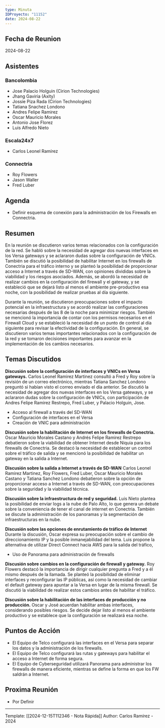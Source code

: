 ```yaml
---
type: Minuta
IDProyecto: "11152"
date: 2024-08-22
---
```


## Fecha de Reunion
2024-08-22

## Asistentes

### Bancolombia
* Jose Palacio Holguin (Cirion Technologies)
* Jhang Gaviria (Axity)
* Jossie Piza Rada (Cirion Technologies)
* Tatiana Snachez Londono
* Andres Felipe Ramirez
* Oscar Mauricio Morales
* Antonio Jose Florez
* Luis Alfredo Nieto
### Escala24x7
- Carlos Leonel Ramírez
### Connectria
- Roy Flowers
- Jason Waller
- Fred Luber

## Agenda
* Definir esquema de conexión para la administración de los Firewalls en Connectria.
## Resumen

En la reunión se discutieron varios temas relacionados con la configuración de la red. Se habló sobre la necesidad de agregar dos nuevas interfaces en los Versa gateways y se aclararon dudas sobre la configuración de VNICs. También se discutió la posibilidad de habilitar Internet en los firewalls de Conectria para el tráfico interno y se planteó la posibilidad de proporcionar acceso a Internet a través de SD-WAN, con opiniones divididas sobre la viabilidad y los riesgos asociados. Además, se abordó la necesidad de realizar cambios en la configuración del firewall y el gateway, y se estableció que se dejará listo al menos el ambiente pre-productivo esa noche, con la posibilidad de realizar pruebas al día siguiente.

Durante la reunión, se discutieron preocupaciones sobre el impacto potencial en la infraestructura y se acordó realizar las configuraciones necesarias después de las 8 de la noche para minimizar riesgos. También se mencionó la importancia de contar con los permisos necesarios en el Firewall Cloud y se estableció la necesidad de un punto de control al día siguiente para revisar la efectividad de la configuración. En general, se discutieron varios temas importantes relacionados con la configuración de la red y se tomaron decisiones importantes para avanzar en la implementación de los cambios necesarios.

## Temas Discutidos

**Discusión sobre la configuración de interfaces y VNICs en Versa gateways.**
Carlos Leonel Ramirez Martinez consultó a Fred y Roy sobre la revisión de un correo electrónico, mientras Tatiana Sanchez Londono preguntó si habían visto el correo enviado el día anterior. Se discutió la necesidad de agregar dos nuevas interfaces en los Versa gateways, y se aclararon dudas sobre la configuración de VNICs, con participación de Andres Felipe Ramirez Restrepo, Fred Luber, y Palacio Holguin, Jose.
* Acceso al firewall a través del SD-WAN
* Configuración de interfaces en el Versa
* Creación de VNIC para administración

**Discusión sobre la habilitación de Internet en los firewalls de Conectria.**
Oscar Mauricio Morales Castano y Andrés Felipe Ramirez Restrepo debatieron sobre la viabilidad de obtener Internet desde Niquia para los firewalls de Conectria. Se destacó la necesidad de establecer un control sobre el tráfico de salida y se mencionó la posibilidad de habilitar un gateway en la salida a Internet.

**Discusión sobre la salida a Internet a través de SD-WAN**
Carlos Leonel Ramirez Martinez, Roy Flowers, Fred Luber, Oscar Mauricio Morales Castano y Tatiana Sanchez Londono debatieron sobre la opción de proporcionar acceso a Internet a través de SD-WAN, con preocupaciones sobre la seguridad y la viabilidad técnica.

**Discusión sobre la infraestructura de red y seguridad.**
Luis Nieto plantea la posibilidad de enviar logs a la nube de Palo Alto, lo que genera un debate sobre la conveniencia de tener el canal de internet en Conectria. También se discute la administración de los panoramas y la segmentación de infraestructuras en la nube.

**Discusión sobre las opciones de enrutamiento de tráfico de Internet**
Durante la discusión, Oscar expresa su preocupación sobre el cambio de direccionamiento IP y la posible inmanejabilidad del tema. Luis propone la alternativa de utilizar Direct Connect hacia AWS para la salida del tráfico, 
* Uso de Panorama para administración de firewalls

**Discusión sobre cambios en la configuración de firewall y gateway.**
Roy Flowers destacó la importancia de dirigir cualquier pregunta a Fred y a él mismo después de la llamada. Se planteó la posibilidad de eliminar interfaces y reconfigurar las IP públicas, así como la necesidad de cambiar el default gateway para apuntar a la Versa en lugar de la misma firewall. Se discutió la viabilidad de realizar estos cambios antes de habilitar el tráfico.

**Discusión sobre la habilitación de las interfaces de producción y no producción.**
Oscar y José acuerdan habilitar ambas interfaces, considerando posibles riesgos. Se decide dejar listo al menos el ambiente productivo y se establece que la configuración se realizará esa noche.

## Puntos de Acción
* El Equipo de Telco configurará las interfaces en el Versa para separar los datos y la administración de los firewalls.
* El Equipo de Telco configurará las rutas y gateways para habilitar el acceso a Internet de forma segura.
* El Equipo de Cyberseguridad utilizará Panorama para administrar los firewalls de manera eficiente, mientras se define la forma en que los FW saldrán a Internet.


## Proxima Reunión
*   Por Definir

---
Template: [[2024-12-15T112346 - Nota Rápida]]
Author: Carlos Ramírez - 2024

